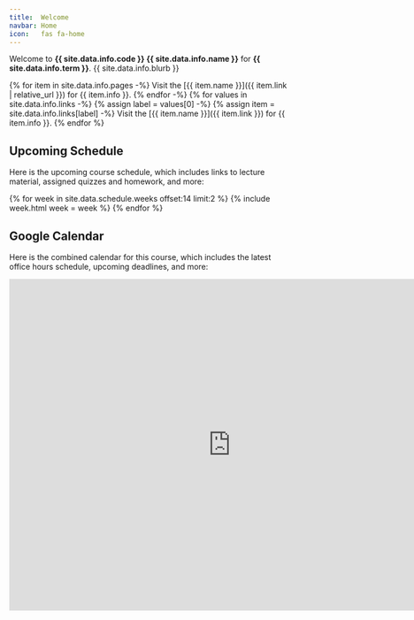 ```yaml
---
title:  Welcome
navbar: Home
icon:   fas fa-home
---
```


Welcome to <strong class="has-text-usf-green">{{ site.data.info.code }} {{ site.data.info.name }}</strong> for <strong class="has-text-usf-green">{{ site.data.info.term }}</strong>. {{ site.data.info.blurb }}

{% for item in site.data.info.pages -%}
Visit the [{{ item.name }}]({{ item.link | relative_url }}) for {{ item.info }}.
{% endfor -%}
{% for values in site.data.info.links -%}
{% assign label = values[0] -%}
{% assign item = site.data.info.links[label] -%}
Visit the [{{ item.name }}]({{ item.link }}) for {{ item.info }}.
{% endfor %}

## Upcoming Schedule

Here is the upcoming course schedule, which includes links to lecture material, assigned quizzes and homework, and more:

<style>
ul.icons {
  list-style-type: none;
  margin-left: 1.5em;
  margin-top: 0em;
}

ul.icons > li {
  position: relative;
}

ul.icons > li > i {
  width: 1.25em;
  left: -1.5em;
  position: absolute;
  text-align: center;
  line-height: inherit;
}

.content li.bump {
  margin-top: 0.8rem;
}
</style>

{% for week in site.data.schedule.weeks offset:14 limit:2 %}
{% include week.html week = week %}
{% endfor %}

## Google Calendar

Here is the combined calendar for this course, which includes the latest office hours schedule, upcoming deadlines, and more:

<iframe src="https://calendar.google.com/calendar/embed?src=classroom115443357717310890518%40group.calendar.google.com&ctz=America%2FLos_Angeles" style="border: 0" width="800" height="600" frameborder="0" scrolling="no"></iframe>
